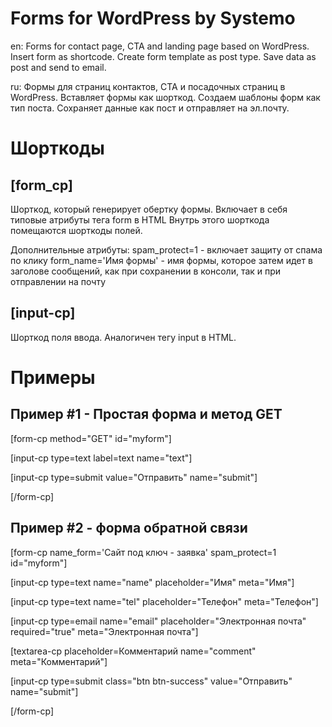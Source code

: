 Forms for WordPress by Systemo
=========================

en:
Forms for contact page, CTA and landing page based on WordPress. Insert form as shortcode.
Create form template as post type. Save data as post and send to email.

ru:
Формы для страниц контактов, CTA и посадочных страниц в WordPress. Вставляет формы как шорткод.
Создаем шаблоны форм как тип поста. Сохраняет данные как пост и отправляет на эл.почту.

# Шорткоды
## [form_cp]
Шорткод, который генерирует обертку формы. Включает в себя типовые атрибуты тега form в HTML
Внутрь этого шорткода помещаются шорткоды полей.

Дополнительные атрибуты:
spam_protect=1 - включает защиту от спама по клику
form_name='Имя формы' - имя формы, которое затем идет в заголове сообщений, как при сохранении в консоли, так и при отправлении на почту

## [input-cp]
Шорткод поля ввода. Аналогичен тегу input в HTML.

# Примеры
## Пример #1 - Простая форма и метод GET

[form-cp method="GET" id="myform"]

[input-cp type=text label=text name="text"]

[input-cp type=submit value="Отправить" name="submit"]

[/form-cp]


## Пример #2 - форма обратной связи

[form-cp name_form='Сайт под ключ - заявка' spam_protect=1 id="myform"]

[input-cp type=text name="name" placeholder="Имя" meta="Имя"]

[input-cp type=text name="tel" placeholder="Телефон" meta="Телефон"]

[input-cp type=email name="email" placeholder="Электронная почта" required="true" meta="Электронная почта"]

[textarea-cp placeholder=Комментарий name="comment" meta="Комментарий"]

[input-cp type=submit class="btn btn-success" value="Отправить" name="submit"]

[/form-cp]
